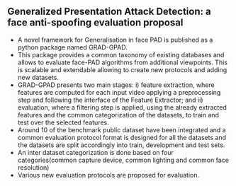 ## Generalized Presentation Attack Detection: a face anti-spoofing evaluation proposal

- A novel framework for Generalisation in face PAD is published as a python package named GRAD-GPAD.
- This package provides a common taxonomy of existing databases and allows to evaluate face-PAD algorithms from additional viewpoints. This is scalable and extendable allowing to create new protocols and adding new datasets.
- GRAD-GPAD presents two main stages: i) feature extraction, where features are computed for each input video applying a preprocessing step and following the interface of the Feature Extractor; and ii) evaluation, where a filtering step is applied, using the already extracted features and the common categorization of the datasets, to train and test over the selected features.
- Around 10 of the benchmark public dataset have been integrated and a common evaluation protocol format is designed for all the datasets and the datasets are split accordingly into train, development and test sets.
- An inter dataset categorization is done based on four categories(common capture device, common lighting and common face resolution)
- Various new evaluation protocols are proposed for evaluation.
